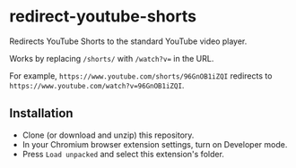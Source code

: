# redirect-youtube-shorts

Redirects YouTube Shorts to the standard YouTube video player.

Works by replacing `/shorts/` with `/watch?v=` in the URL.

For example, `https://www.youtube.com/shorts/96GnOB1iZQI` redirects to `https://www.youtube.com/watch?v=96GnOB1iZQI`.

## Installation

- Clone (or download and unzip) this repository.
- In your Chromium browser extension settings, turn on Developer mode.
- Press `Load unpacked` and select this extension's folder.
